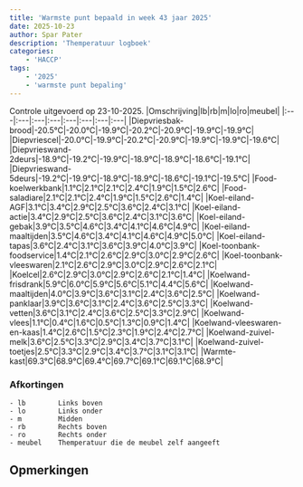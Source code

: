```yaml
---
title: 'Warmste punt bepaald in week 43 jaar 2025'
date: 2025-10-23
author: Spar Pater
description: 'Themperatuur logboek'
categories:
    - 'HACCP'
tags:
    - '2025'
    - 'warmste punt bepaling'
---
```

Controle uitgevoerd op 23-10-2025.
|Omschrijving|lb|rb|m|lo|ro|meubel|
|:---|:---|:---|:---|:---|:---|:---|:---|
|Diepvriesbak-brood|-20.5°C|-20.0°C|-19.9°C|-20.2°C|-20.9°C|-19.9°C|-19.9°C|
|Diepvriescel|-20.0°C|-19.9°C|-20.2°C|-20.9°C|-19.9°C|-19.9°C|-19.6°C|
|Diepvrieswand-2deurs|-18.9°C|-19.2°C|-19.9°C|-18.9°C|-18.9°C|-18.6°C|-19.1°C|
|Diepvrieswand-5deurs|-19.2°C|-19.9°C|-18.9°C|-18.9°C|-18.6°C|-19.1°C|-19.5°C|
|Food-koelwerkbank|1.1°C|2.1°C|2.1°C|2.4°C|1.9°C|1.5°C|2.6°C|
|Food-saladiare|2.1°C|2.1°C|2.4°C|1.9°C|1.5°C|2.6°C|1.4°C|
|Koel-eiland-AGF|3.1°C|3.4°C|2.9°C|2.5°C|3.6°C|2.4°C|3.1°C|
|Koel-eiland-actie|3.4°C|2.9°C|2.5°C|3.6°C|2.4°C|3.1°C|3.6°C|
|Koel-eiland-gebak|3.9°C|3.5°C|4.6°C|3.4°C|4.1°C|4.6°C|4.9°C|
|Koel-eiland-maaltijden|3.5°C|4.6°C|3.4°C|4.1°C|4.6°C|4.9°C|5.0°C|
|Koel-eiland-tapas|3.6°C|2.4°C|3.1°C|3.6°C|3.9°C|4.0°C|3.9°C|
|Koel-toonbank-foodservice|1.4°C|2.1°C|2.6°C|2.9°C|3.0°C|2.9°C|2.6°C|
|Koel-toonbank-vleeswaren|2.1°C|2.6°C|2.9°C|3.0°C|2.9°C|2.6°C|2.1°C|
|Koelcel|2.6°C|2.9°C|3.0°C|2.9°C|2.6°C|2.1°C|1.4°C|
|Koelwand-frisdrank|5.9°C|6.0°C|5.9°C|5.6°C|5.1°C|4.4°C|5.6°C|
|Koelwand-maaltijden|4.0°C|3.9°C|3.6°C|3.1°C|2.4°C|3.6°C|2.5°C|
|Koelwand-panklaar|3.9°C|3.6°C|3.1°C|2.4°C|3.6°C|2.5°C|3.3°C|
|Koelwand-vetten|3.6°C|3.1°C|2.4°C|3.6°C|2.5°C|3.3°C|2.9°C|
|Koelwand-vlees|1.1°C|0.4°C|1.6°C|0.5°C|1.3°C|0.9°C|1.4°C|
|Koelwand-vleeswaren-en-kaas|1.4°C|2.6°C|1.5°C|2.3°C|1.9°C|2.4°C|2.7°C|
|Koelwand-zuivel-melk|3.6°C|2.5°C|3.3°C|2.9°C|3.4°C|3.7°C|3.1°C|
|Koelwand-zuivel-toetjes|2.5°C|3.3°C|2.9°C|3.4°C|3.7°C|3.1°C|3.1°C|
|Warmte-kast|69.3°C|68.9°C|69.4°C|69.7°C|69.1°C|69.1°C|68.9°C|

### Afkortingen
    - lb        Links boven
    - lo        Links onder
    - m         Midden
    - rb        Rechts boven
    - ro        Rechts onder
    - meubel    Themperatuur die de meubel zelf aangeeft

## Opmerkingen



